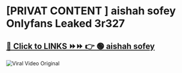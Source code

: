 
 # [PRIVAT CONTENT ] aishah sofey Onlyfans Leaked 3r327

## <h2><a href="https://clipsfans.com/aishah_sofey&ref=git">🔗 Click to LINKS ⏩⏩ 👉 🟢 aishah sofey </a></h2>

<a href="https://clipsfans.com/aishah_sofey&ref=git" rel="nofollow" data-target="animated-image.originalLink"><img src="https://i.ibb.co.com/xMMVF88/686577567.gif" alt="Viral Video Original" style="max-width: 100%; display: inline-block;" data-target="animated-image.originalImage"></a>

